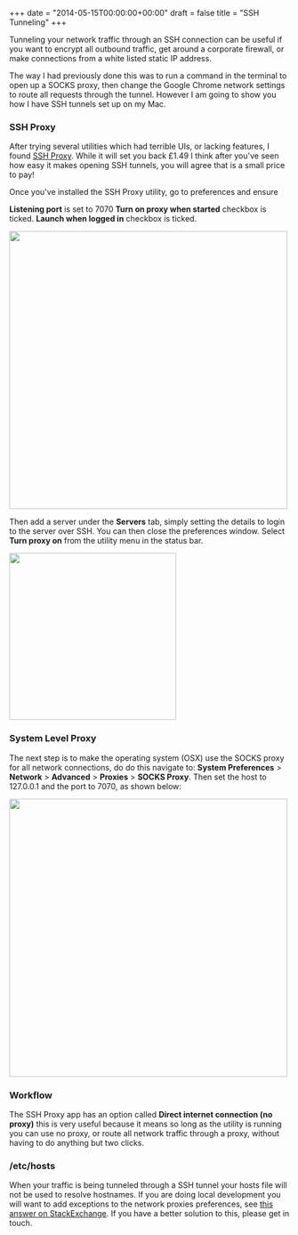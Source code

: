 +++
date = "2014-05-15T00:00:00+00:00"
draft = false
title = "SSH Tunneling"
+++

Tunneling your network traffic through an SSH connection can be useful if you want to encrypt all outbound traffic, get around a corporate firewall, or make connections from a white listed static IP address.

The way I had previously done this was to run a command in the terminal to open up a SOCKS proxy, then change the Google Chrome network settings to route all requests through the tunnel. However I am going to show you how I have SSH tunnels set up on my Mac.

### SSH Proxy
After trying several utilities which had terrible UIs, or lacking features, I found <a href="https://itunes.apple.com/gb/app/ssh-proxy/id597790822" title="SSH Proxy on the Mac app store" data-analytics="SSH Proxy App">SSH Proxy</a>. While it will set you back &pound;1.49 I think after you've seen how easy it makes opening SSH tunnels, you will agree that is a small price to pay!

Once you've installed the SSH Proxy utility, go to preferences and ensure 

**Listening port** is set to 7070
**Turn on proxy when started** checkbox is ticked.
**Launch when logged in** checkbox is ticked.

<img src="/images/writing/ssh-tunneling/ssh-proxy-preferences-general.jpg" width="500">

Then add a server under the **Servers** tab, simply setting the details to login to the server over SSH. You can then close the preferences window. Select **Turn proxy on** from the utility menu in the status bar.

<img src="/images/writing/ssh-tunneling/ssh-proxy-turn-on.jpg" width="300">

### System Level Proxy
The next step is to make the operating system (OSX) use the SOCKS proxy for all network connections, do do this navigate to: **System Preferences** > **Network** > **Advanced** > **Proxies** > **SOCKS Proxy**. Then set the host to 127.0.0.1 and the port to 7070, as shown below:

<img src="/images/writing/ssh-tunneling/osx-socks.jpg" width="500">

### Workflow
The SSH Proxy app has an option called **Direct internet connection (no proxy)** this is very useful because it means so long as the utility is running you can use no proxy, or route all network traffic through a proxy, without having to do anything but two clicks.

### /etc/hosts
When your traffic is being tunneled through a SSH tunnel your hosts file will not be used to resolve hostnames. If you are doing local development you will want to add exceptions to the network proxies preferences, see <a href="http://apple.stackexchange.com/a/95198" title="Read more at StackExchange" data-analytics="SSH tunneling  with local hosts on StackExchange">this answer on StackExchange</a>. If you have a better solution to this, please get in touch.
